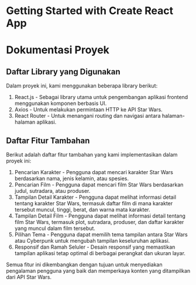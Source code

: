 # Getting Started with Create React App

# Dokumentasi Proyek

## Daftar Library yang Digunakan

Dalam proyek ini, kami menggunakan beberapa library berikut:

1. React.js - Sebagai library utama untuk pengembangan aplikasi frontend menggunakan komponen berbasis UI.
2. Axios - Untuk melakukan permintaan HTTP ke API Star Wars.
3. React Router - Untuk menangani routing dan navigasi antara halaman-halaman aplikasi.

## Daftar Fitur Tambahan

Berikut adalah daftar fitur tambahan yang kami implementasikan dalam proyek ini:

1. Pencarian Karakter - Pengguna dapat mencari karakter Star Wars berdasarkan nama, jenis kelamin, atau spesies.
2. Pencarian Film - Pengguna dapat mencari film Star Wars berdasarkan judul, sutradara, atau produser.
3. Tampilan Detail Karakter - Pengguna dapat melihat informasi detail tentang karakter Star Wars, termasuk daftar film di mana karakter tersebut muncul, tinggi, berat, dan warna mata karakter.
4. Tampilan Detail Film - Pengguna dapat melihat informasi detail tentang film Star Wars, termasuk plot, sutradara, produser, dan daftar karakter yang muncul dalam film tersebut.
5. Pilihan Tema - Pengguna dapat memilih tema tampilan antara Star Wars atau Cyberpunk untuk mengubah tampilan keseluruhan aplikasi.
6. Responsif dan Ramah Seluler - Desain responsif yang memastikan tampilan aplikasi tetap optimal di berbagai perangkat dan ukuran layar.

Semua fitur ini dikembangkan dengan tujuan untuk menyediakan pengalaman pengguna yang baik dan memperkaya konten yang ditampilkan dari API Star Wars.
